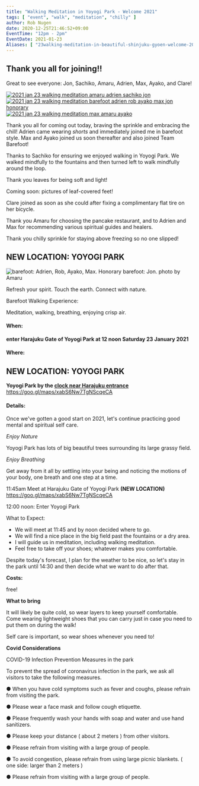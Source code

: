 ```yaml
---
title: "Walking Meditation in Yoyogi Park - Welcome 2021"
tags: [ "event", "walk", "meditation", "chilly" ]
author: Rob Nugen
date: 2020-12-25T21:46:52+09:00
EventTime: "12pm - 2pm"
EventDate: 2021-01-23
Aliases: [ "23walking-meditation-in-beautiful-shinjuku-gyoen-welcome-2021" ]
---
```


## Thank you all for joining!!

Great to see everyone: Jon, Sachiko, Amaru, Adrien, Max, Ayako, and Clare!

[![2021 jan 23 walking meditation amaru adrien sachiko jon](//b.robnugen.com/journal/2021/thumbs/2021_jan_23_walking_meditation_amaru_adrien_sachiko_jon.jpg)](//b.robnugen.com/journal/2021/2021_jan_23_walking_meditation_amaru_adrien_sachiko_jon.jpg)
[![2021 jan 23 walking meditation barefoot adrien rob ayako max jon honorary](//b.robnugen.com/journal/2021/thumbs/2021_jan_23_walking_meditation_barefoot_adrien_rob_ayako_max_jon_honorary.jpg)](//b.robnugen.com/journal/2021/2021_jan_23_walking_meditation_barefoot_adrien_rob_ayako_max_jon_honorary.jpg)
[![2021 jan 23 walking meditation max amaru ayako](//b.robnugen.com/journal/2021/thumbs/2021_jan_23_walking_meditation_max_amaru_ayako.jpg)](//b.robnugen.com/journal/2021/2021_jan_23_walking_meditation_max_amaru_ayako.jpg)

Thank you all for coming out today, braving the sprinkle and embracing the chill!  Adrien came wearing *shorts* and immediately joined me in barefoot style.  Max and Ayako joined us soon thereafter and also joined Team Barefoot!

Thanks to Sachiko for ensuring we enjoyed walking in Yoyogi Park.  We walked mindfully to the fountains and then turned left to walk mindfully around the loop.

Thank you leaves for being soft and light!

Coming soon: pictures of leaf-covered feet!

Clare joined as soon as she could after fixing a complimentary flat tire on her bicycle.

Thank you Amaru for choosing the pancake restaurant, and to Adrien and Max for recommending various spiritual guides and healers.

Thank you chilly sprinkle for staying above freezing so no one slipped!

## NEW LOCATION: YOYOGI PARK

<img
src="//b.robnugen.com/journal/2021/2021_jan_23_walking_meditation_barefoot_adrien_rob_ayako_max_jon_honorary.jpg"
alt="barefoot: Adrien, Rob, Ayako, Max.  Honorary barefoot: Jon.  photo by Amaru"
class="title" />

Refresh your spirit. Touch the earth. Connect with nature.

Barefoot Walking Experience:

Meditation, walking, breathing, enjoying crisp air.

#### When:

**enter Harajuku Gate of Yoyogi Park at 12 noon Saturday 23 January 2021**

#### Where:

## NEW LOCATION: YOYOGI PARK

**Yoyogi Park by the [clock near Harajuku entrance](https://goo.gl/maps/xabS6Nw7TgNScqeCA)**  https://goo.gl/maps/xabS6Nw7TgNScqeCA

<!-- **Shinjuku Gyoen - [Shinjuku Gate](https://goo.gl/maps/4c35vbQqopZMGhez9)** -->

#### Details:

Once we've gotten a good start on 2021, let's continue practicing good mental and spiritual self care.

*Enjoy Nature*

Yoyogi Park has lots of big beautiful trees surrounding its large grassy field.

*Enjoy Breathing*

Get away from it all by settling into your being and noticing the
motions of your body, one breath and one step at a time.

11:45am Meet at Harajuku Gate of Yoyogi Park **(NEW LOCATION)**  https://goo.gl/maps/xabS6Nw7TgNScqeCA

<!--
11:45am Meet at Shinjuku Gate of Shinjuku Gyoen. https://goo.gl/maps/4c35vbQqopZMGhez9

Buy tickets (500 yen)
-->


12:00 noon: Enter Yoyogi Park

What to Expect:

* We will meet at 11:45 and by noon decided where to go.
* We will find a nice place in the big field past the fountains or a dry area.
* I will guide us in meditation, including walking meditation.
* Feel free to take off your shoes; whatever makes you comfortable.

Despite today's forecast, I plan for the weather to be nice, so let's stay in the park until
14:30 and then decide what we want to do after that.

**Costs:**

free!

**What to bring**

It will likely be quite cold, so wear layers to keep yourself comfortable.
Come wearing lightweight shoes that you can carry just in case you
need to put them on during the walk!

Self care is important, so wear shoes whenever you need to!

**Covid Considerations**

COVID-19 Infection Prevention Measures in the park

To prevent the spread of coronavirus infection in the park, we ask all visitors to take the following measures.

● When you have cold symptoms such as fever and coughs, please refrain from visiting the park.

● Please wear a face mask and follow cough etiquette.

● Please frequently wash your hands with soap and water and use hand sanitizers.

● Please keep your distance ( about 2 meters ) from other visitors.

● Please refrain from visiting with a large group of people.

● To avoid congestion, please refrain from using large picnic blankets. ( one side: larger than 2 meters )

● Please refrain from visiting with a large group of people.
